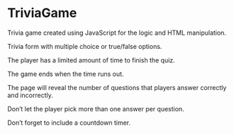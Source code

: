 # TriviaGame
Trivia game created using JavaScript for the logic and HTML manipulation.

Trivia form with multiple choice or true/false options.

The player has a limited amount of time to finish the quiz.

The game ends when the time runs out. 

The page will reveal the number of questions that players answer correctly and incorrectly.

Don’t let the player pick more than one answer per question.

Don’t forget to include a countdown timer.
